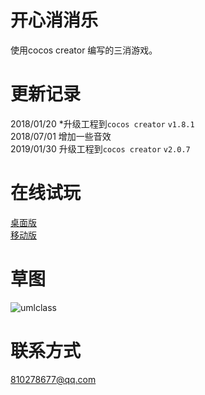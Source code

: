 # 开心消消乐
使用cocos creator 编写的三消游戏。

# 更新记录

2018/01/20 *升级工程到`cocos creator` `v1.8.1`  
2018/07/01 增加一些音效  
2019/01/30 升级工程到`cocos creator` `v2.0.7`  

# 在线试玩
[桌面版](https://crush-desktop-1252097459.cos.ap-shanghai.myqcloud.com/index.html)  
[移动版](https://crush-mobile-1252097459.cos.ap-shanghai.myqcloud.com/index.html)

# 草图
![umlclass](https://github.com/isghost/kaixinxiaoxiaole/raw/master/readmeres/umlclass.png)
# 联系方式
810278677@qq.com
